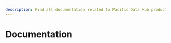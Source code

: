 ```yaml
---
description: Find all documentation related to Pacific Data Hub products and tools
---
```


# Documentation

